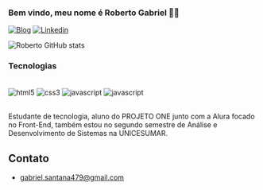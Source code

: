 ### Bem vindo, meu nome é Roberto Gabriel 👋🏻

[![Blog](https://img.shields.io/badge/roberto.gabriel-0A0A0A?style=for-the-badge&logo=devdotto&logoColor=white)](https://robertogabr.github.io/portfolio/)
[![Linkedin](https://img.shields.io/badge/LinkedIn-0077B5?style=for-the-badge&logo=linkedin&logoColor=white)](https://www.linkedin.com/in/roberto-gabriel-733629198/)

![Roberto GitHub stats](https://github-readme-stats.vercel.app/api?username=robertogabr&show_icons=true&theme=dark)

### Tecnologias

<div style = "display: inline_block"><br>
 <img align="center" src="https://img.shields.io/badge/HTML5-E34F26?style=for-the-badge&logo=html5&logoColor=white" alt = "html5">
  <img align="center" src="https://img.shields.io/badge/CSS3-1572B6?style=for-the-badge&logo=css3&logoColor=white" alt = "css3">
  <img align="center" src="https://img.shields.io/badge/JavaScript-F7DF1E?style=for-the-badge&logo=javascript&logoColor=black" alt = "javascript">
  <img align="center" src="https://img.shields.io/badge/React-20232A?style=for-the-badge&logo=react&logoColor=61DAFB" alt = "javascript">
</div><br>

Estudante de tecnologia, aluno do PROJETO ONE junto com a Alura focado no Front-End, também estou no segundo semestre de Análise e Desenvolvimento de Sistemas na UNICESUMAR.

## Contato

- gabriel.santana479@gmail.com



